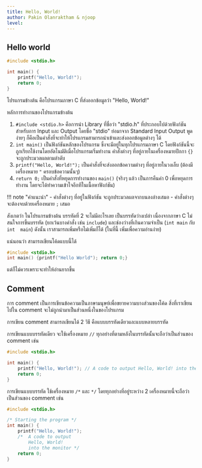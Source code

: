 ```yaml
---
title: Hello, World!
author: Pakin Olanraktham & njoop
level:
---
```


## Hello world

```c
#include <stdio.h>

int main() {
    printf("Hello, World!");
    return 0;
}
```

โปรแกรมข้างต้น คือโปรแกรมภาษา C ที่ส่งออกข้อมูลว่า "Hello, World!"

หลักการทำงานของโปรแกรมข้างต้น

1. `#include <stdio.h>` คือการนำ Library ที่ชื่อว่า "stdio.h" ที่ประกอบไปด้วยฟังก์ชันสำหรับการ Input และ Output โดยชื่อ "stdio" ย่อมาจาก Standard Input Output พูดง่ายๆ ก็คือเป็นคำสั่งที่จะทำให้โปรแกรมสามารถนำเข้าและส่งออกข้อมูลต่างๆ ได้
2. `int main()` เป็นฟังก์ชันหลักของโปรแกรม ซึ่งจะมีอยู่ในทุกโปรแกรมภาษา C โดยฟังก์ชันนี้จะถูกเรียกใช้งานโดยอัตโนมัติเมื่อโปรแกรมเริ่มทำงาน คำสั่งต่างๆ ที่อยู่ภายในเครื่องหมายปีกกา `{}` จะถูกประมวลผลตามลำดับ
3. `printf("Hello, World!");` เป็นคำสั่งที่จะส่งออกข้อความต่างๆ ที่อยู่ภายในวงเล็บ (ต้องมีเครื่องหมาย `"` ครอบข้อความนั้นๆ)
4. `return 0;` เป็นคำสั่งที่หยุดการทำงานของ `main()` (จริงๆ แล้ว เป็นการคืนค่า 0 เพื่อหยุดการทำงาน โดยจะได้ทำความเข้าใจอีกทีในเนื้อหาฟังก์ชัน)

!!! note "คำแนะนำ"
    - คำสั่งต่างๆ ที่อยู่ในฟังก์ชัน จะถูกประมวลผลจากบนลงล่างเสมอ
    - คำสั่งต่างๆ จะต้องจบด้วยเครื่องหมาย `;` เสมอ

สังเกตว่า ในโปรแกรมข้างต้น บรรทัดที่ 2 จะไม่มีอะไรเลย เป็นบรรทัดว่างเปล่า เนื่องจากภาษา C ไม่สนใจการขึ้นบรรทัด (ยกเว้นบางคำสั่ง เช่น `include`) และช่องว่างที่เกินความจำเป็น (`int main` กับ `int  main`) ดังนั้น เราสามารถเพิ่มหรือไม่เพิ่มก็ได้ (ในที่นี้ เพิ่มเพื่อความอ่านง่าย)

แน่นอนว่า สามารถเขียนโค้ดแบบนี้ได้

```c
#include <stdio.h>
int main() {printf("Hello World"); return 0;}
```

แต่ก็ไม่ควรเพราะจะทำให้อ่านยากขึ้น

## Comment

การ comment เป็นการเขียนข้อความเป็นภาษามนุษย์เพื่อขยายความบางส่วนของโค้ด สิ่งที่เราเขียนไปใน comment จะไม่ถูกนำมาเป็นส่วนหนึ่งในของโปรแกรม

การเขียน comment สามารถเขียนได้ 2 วิธี คือแบบบรรทัดเดียวและแบบหลายบรรทัด

การเขียนแบบบรรทัดเดียว จะใช้เครื่องหมาย `//` ทุกอย่างที่ตามหลังในบรรทัดนั้นจะถือว่าเป็นส่วนของ comment เช่น

```c
#include <stdio.h>

int main() {
    printf("Hello, World!"); // A code to output Hello, World! into the monitor
    return 0;
}
```

การเขียนแบบบรรทัด ใช้เครื่องหมาย `/*` และ `*/` โดยทุกอย่างที่อยู่ระหว่าง 2 เครื่องหมายนี้จะถือว่าเป็นส่วนของ comment เช่น

```c
#include <stdio.h>

/* Starting the program */
int main() {
    printf("Hello, World!");
    /*  A code to output
        Hello, World!
        into the monitor */
    return 0;
}
```

